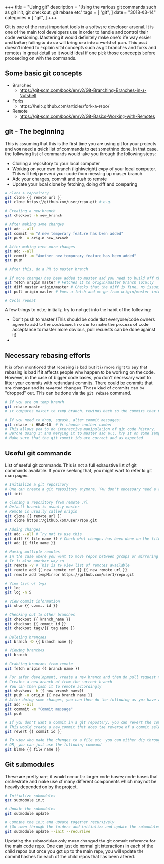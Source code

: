 +++
title = "Using git"
description = "Using the various git commands such as git init, git checkout, git rebase etc"
tags = [
    "git",
]
date = "3018-03-14"
categories = [
    "git",
]
+++

Git is one of the most important tools in a software developer arsenal. It is one of the main tool developers use in order to handle and control their code versioning. Mastering it would definitely make one's life way easier and better; failing to do so will bring one into a world of pain. This post doesn't intend to explain vital concepts such as git branches and forks and remotes in great detail so it would ideal if one pick those conecepts before proceeding on with the commands.

## Some basic git concepts

- Branches
  - https://git-scm.com/book/en/v2/Git-Branching-Branches-in-a-Nutshell
- Forks
  - https://help.github.com/articles/fork-a-repo/
- Remote
  - https://git-scm.com/book/en/v2/Git-Basics-Working-with-Remotes

## git - The beginning

This is assuming that this is the first time you are using git for your projects and you need a quick list of commands to get something done. In that case, the following list of commands would take you through the following steps:

- Cloning a repository to your local computer
- Working on your own branch (lightweight) copy of your local computer. This will help prevent your code from messing up master branch.
- Add your changes, commit and push to remote
- Update your local clone by fetching, doing diff and comparing

```bash
# Clone a repository
git clone {{ remote url }}
git clone https://github.com/user/repo.git # e.g.

# Creating a new branch
git checkout -b new_branch

# After making some changes
git add --all
git commit -m "A new temporary feature has been added"
git push -u origin new_branch

# After making even more changes
git add --all
git commit -m "Another new temporary feature has been added"
git push

# After this, do a PR to master branch

# If more changes has been added to master and you need to build off the latest master
git fetch origin master # Fetches it to origin/master branch locally
git diff master origin/master # Checks that the diff is fine, no issues caused
git pull origin master # Does a fetch and merge from origin/master into master

# Cycle repeat
```

A few things to note; initially, try to not get into the habit of the following:

- Don't push to master (This should be code that everyone/code owners agree to add to the codebase. In order to make the process of code acceptance to master more obvious, pull requests can be done against it)
-

## Necessary rebasing efforts

It is often mentioned that rebasing is bad but it is more right to say that rebasing is bad if it affects people who happen to be working on the code. However, in the case of bigger code bases, you don't necessary want to litter your commits with redundant commits. There could be commits that are changes and its reverted changes. Those kind of commits can be "dropped" out. This can be done via the `git rebase` command.

```bash
# If you are on temp branch
git rebase master
# It compares master to temp branch, rewinds back to the commits that master has, then replays additional commits to the tip of master

# If you need to drop, squash, alter commit messages:
git rebase -i HEAD~10  # Or choose another number
# This allows you to do interactive manipulation of git code history.
# Before doing it and merging it to master and all, try it on some sample branches.
# Make sure that the git commit ids are correct and as expected
```

## Useful git commands

List of useful git commands. This is not a full exhaustive list of git commands available. If you're seeking that, you might want to refer to git man pages.

```bash
# Initialize a git repository
# One can create a git repository anymore. You don't necessary need a remote git repository for this
git init

# Cloning a repository from remote url
# Default branch is usually master
# Remote is usually called origin
git clone {{ remote url }}
git clone https://github.com/user/repo.git

# Adding changes
git add --all # Try not to use this
git diff {{ file name }} # Check what changes has been done on the file so far
git add {{ file name }}

# Having multiple remotes
# In the case where you want to move repos between groups or mirroring repos between multiple repos
# It is also another way to
git remote -v # This is to view list of remotes available
git remote add {{ new remote ref }} {{ new remote url }}
git remote add tempMirror https://github.com/user1/repo.git

# View list of logs
git log
git log -n 5

# View commit information
git show {{ commit id }}

# Checking out to other branches
git checkout {{ branch_name }}
git checkout {{ commit id }}
git checkout tags/{{ tag name }}

# Deleting branches
git branch -D {{ branch name }}

# Viewing branches
git branch

# Grabbing branches from remote
git fetch origin {{ branch name }}

# For safer development, create a new branch and then do pull request to the master fork/branch
# Creates a new branch of from the current branch
# You can then push it to remote accordingly
git checkout -b {{ new branch name}}
git push -u origin {{ new branch name }}
# After doing some changes, you can then do the following as you have already added the remote accordingly
git add --all
git commmit -m "Commit message"
git push

# If you don't want a commit in a git repostory, you can revert the commit
# This would create a new commit that does the reverse of a commit selected
git revert {{ commit id }}

# To view who made the changes to a file etc, you can either dig through each commit one at a time
# OR, you can just use the following command
git blame {{ file name }}
```

## Git submodules

These are pretty rare, it would occur for larger code bases; code bases that orchestrate and make use of many different components which may not be heavily depended on by the project.

```bash
# Initialize submodules
git submodule init

# Update the submodules
git submodule update

# Combine the init and update together recursively
# (Go down through the folders and initialize and update the submodules along the way)
git submodule update --init --recursive
```

Updating the submodules only mean changed the git commit reference for the main code repo. One can just do normal git interactions in each of the child repos but once you got up to the main repo, you will update the commit hashes for each of the child repos that has been altered.
